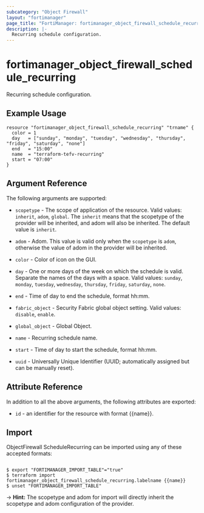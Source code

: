 ```yaml
---
subcategory: "Object Firewall"
layout: "fortimanager"
page_title: "FortiManager: fortimanager_object_firewall_schedule_recurring"
description: |-
  Recurring schedule configuration.
---
```


# fortimanager_object_firewall_schedule_recurring
Recurring schedule configuration.

## Example Usage

```hcl
resource "fortimanager_object_firewall_schedule_recurring" "trname" {
  color = 1
  day   = ["sunday", "monday", "tuesday", "wednesday", "thursday", "friday", "saturday", "none"]
  end   = "15:00"
  name  = "terraform-tefv-recurring"
  start = "07:00"
}
```

## Argument Reference


The following arguments are supported:

* `scopetype` - The scope of application of the resource. Valid values: `inherit`, `adom`, `global`. The `inherit` means that the scopetype of the provider will be inherited, and adom will also be inherited. The default value is `inherit`.
* `adom` - Adom. This value is valid only when the `scopetype` is `adom`, otherwise the value of adom in the provider will be inherited.

* `color` - Color of icon on the GUI.
* `day` - One or more days of the week on which the schedule is valid. Separate the names of the days with a space. Valid values: `sunday`, `monday`, `tuesday`, `wednesday`, `thursday`, `friday`, `saturday`, `none`.

* `end` - Time of day to end the schedule, format hh:mm.
* `fabric_object` - Security Fabric global object setting. Valid values: `disable`, `enable`.

* `global_object` - Global Object.
* `name` - Recurring schedule name.
* `start` - Time of day to start the schedule, format hh:mm.
* `uuid` - Universally Unique Identifier (UUID; automatically assigned but can be manually reset).


## Attribute Reference

In addition to all the above arguments, the following attributes are exported:
* `id` - an identifier for the resource with format {{name}}.

## Import

ObjectFirewall ScheduleRecurring can be imported using any of these accepted formats:
```

$ export "FORTIMANAGER_IMPORT_TABLE"="true"
$ terraform import fortimanager_object_firewall_schedule_recurring.labelname {{name}}
$ unset "FORTIMANAGER_IMPORT_TABLE"
```
-> **Hint:** The scopetype and adom for import will directly inherit the scopetype and adom configuration of the provider.
